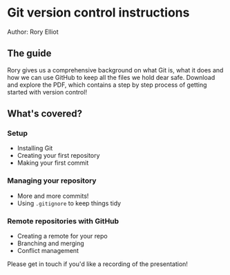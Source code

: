 # Git version control instructions

Author: Rory Elliot

## The guide
Rory gives us a comprehensive background on what Git is, what it does and how we can use GitHub to keep all the files we hold dear safe. Download and explore the PDF, which contains a step by step process of getting started with version control!

## What's covered?
### Setup
- Installing Git
- Creating your first repository
- Making your first commit

### Managing your repository
- More and more commits!
- Using `.gitignore` to keep things tidy

### Remote repositories with GitHub
- Creating a remote for your repo
- Branching and merging
- Conflict management

Please get in touch if you'd like a recording of the presentation!